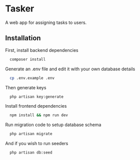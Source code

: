 # Tasker
A web app for assigning tasks to users.

## Installation

First, install backend dependencies

```bash
  composer install
```
Generate an .env file and edit it with your own database details

```bash
  cp .env.example .env
```
Then generate keys

```bash
  php artisan key:generate
```
Install frontend dependencies 

```bash
  npm install && npm run dev
```

Run migration code to setup database schema

```bash
  php artisan migrate
```
And if you wish to run seeders
```bash
  php artisan db:seed
```




